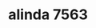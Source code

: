 ---
title: "alinda 7563"
description: "It is easy to clean the Belenco quartz surfaces and they are designed to improve your life quality. It is always hygienic due to its stain-resistant structure and it requires very little maintenance. It does not need any protective chemical or polish because it protects its natural shiny look for a long time."
featuredImage: ../../assets/images/surfaces/alinda.jpg
---